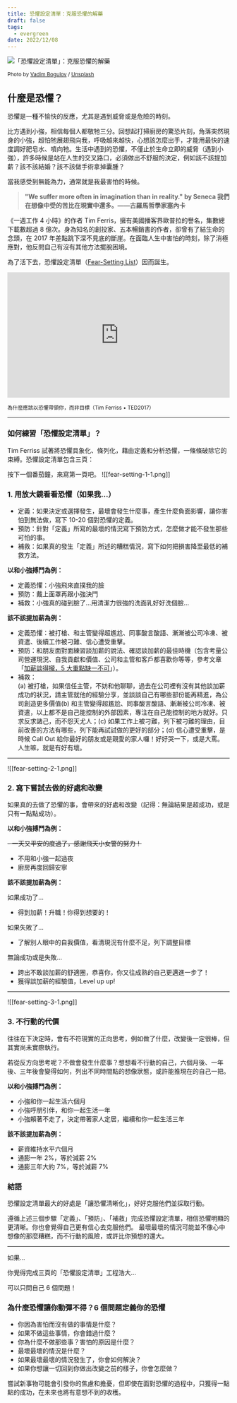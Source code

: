 ```yaml
---
title: 恐懼設定清單：克服恐懼的解藥
draft: false
tags:
  - evergreen
date: 2022/12/08
---
```

![「恐懼設定清單」：克服恐懼的解藥](https://images.unsplash.com/photo-1634473637038-eeeb90247ec4?crop=entropy&cs=tinysrgb&fit=max&fm=jpg&ixid=M3wxMTc3M3wwfDF8c2VhcmNofDd8fGZlYXIlMjB8ZW58MHx8fHwxNjkxMTYzODc3fDA&ixlib=rb-4.0.3&q=80&w=1200)

<sup>Photo by [Vadim Bogulov](https://unsplash.com/@franku84?utm_source=ghost&utm_medium=referral&utm_campaign=api-credit) / [Unsplash](https://unsplash.com/?utm_source=ghost&utm_medium=referral&utm_campaign=api-credit)</sup>

## 什麼是恐懼？

恐懼是一種不愉快的反應，尤其是遇到威脅或是危險的時刻。

比方遇到小強，相信每個人都敬牠三分。回想起打掃廚房的驚恐片刻，角落突然現身的小強，超怕牠展翅飛向我，呼吸越來越快，心想該怎麼出手，才能用最快的速度調好肥皂水、噴向牠。生活中遇到的恐懼，不僅止於生命立即的威脅（遇到小強），許多時候是站在人生的交叉路口，必須做出不舒服的決定，例如該不該提加薪？該不該結婚？該不該做手術拿掉囊腫？

當我感受到無能為力，通常就是我最害怕的時候。

> **"We suffer more often in imagination than in reality." by Seneca 我們在想像中受的苦比在現實中還多。——古羅馬哲學家塞內卡**

《一週工作 4 小時》的作者 Tim Ferris，擁有美國播客界歐普拉的譽名，集數總下載數超過 8 億次。身為知名的創投家、五本暢銷書的作者，卻曾有了結生命的念頭，在 2017 年差點跳下深不見底的斷崖。在面臨人生中害怕的時刻，除了消極應對，他反問自己有沒有其他方法擺脫困境。

為了活下去，恐懼設定清單（[Fear-Setting List](https://tim.blog/2017/05/15/fear-setting/?)）因而誕生。

<div style="max-width:854px"><div style="position:relative;height:0;padding-bottom:56.25%"><iframe src="https://embed.ted.com/talks/lang/en/tim_ferriss_why_you_should_define_your_fears_instead_of_your_goals" width="854" height="480" style="position:absolute;left:0;top:0;width:100%;height:100%" frameborder="0" scrolling="no" allowfullscreen></iframe></div></div>

<sub>為什麼應該以恐懼帶領你，而非目標（Tim Ferriss • TED2017）</sub>

---

### 如何練習「恐懼設定清單」？

Tim Ferriss 試著將恐懼具象化、條列化，藉由定義和分析恐懼，一條條破除它的束縛。恐懼設定清單包含三頁：

按下一個番茄鐘，來寫第一頁吧。
![[fear-setting-1-1.png]]

### 1. 用放大鏡看看恐懼（如果我...）

- 定義：如果決定或選擇發生，最壞會發生什麼事，產生什麼負面影響，讓你害怕到無法做，寫下 10-20 個對恐懼的定義。
- 預防：針對「定義」所寫的最壞的情況寫下預防方式，怎麼做才能不發生那些可怕的事。
- 補救：如果真的發生「定義」所述的糟糕情況，寫下如何把損害降至最低的補救方法。

**以和小強搏鬥為例：**

- 定義恐懼：小強飛來直撲我的臉
- 預防：戴上面罩再跟小強決鬥
- 補救：小強真的碰到臉了...用清潔力很強的洗面乳好好洗個臉...

**該不該提加薪為例：**

- 定義恐懼：被打槍、和主管變得超尷尬、同事酸言酸語、漸漸被公司冷凍、被資遣、後續工作被刁難、信心遭受重擊。
- 預防：和朋友面對面練習談加薪的說法、確認談加薪的最佳時機（包含考量公司營運現況、自我貢獻和價值、公司和主管和客戶都喜歡你等等，參考文章「[加薪談得攏，5 大重點缺一不可](https://www.businessweekly.com.tw/careers/blog/24542?)」）。
- 補救：  
    (a) 被打槍，如果信任主管，不妨和他聊聊，過去在公司裡有沒有其他談加薪成功的狀況，請主管就他的經驗分享，並談談自己有哪些部份能再精進，為公司創造更多價值(b) 和主管變得超尷尬、同事酸言酸語、漸漸被公司冷凍、被資遣，以上都不是自己能控制的外部因素，專注在自己能控制的地方就好。只求反求諸己，而不怨天尤人；(c) 如果工作上被刁難，列下被刁難的理由，目前改善的方法有哪些，列下能再試試做的更好的部分；(d) 信心遭受重擊，是時候 Call Out 給你最好的朋友或是親愛的家人囉！好好哭一下，或是大罵。人生嘛，就是有好有壞。

---
![[fear-setting-2-1.png]]

### 2. 寫下嘗試去做的好處和改變

如果真的去做了恐懼的事，會帶來的好處和改變（記得：無論結果是超成功，或是只有一點點成功）。

**以和小強搏鬥為例：**

~~- 一天又平安的度過了，感謝飛天小女警的努力！~~

- 不用和小強一起過夜
- 廚房再度回歸安寧

**該不該提加薪為例：**

如果成功了...

- 得到加薪！升職！你得到想要的！

如果失敗了...

- 了解別人眼中的自我價值，看清現況有什麼不足，列下調整目標

無論成功或是失敗...

- 跨出不敢談加薪的舒適圈，恭喜你，你又往成熟的自己更邁進一步了！
- 獲得談加薪的經驗值，Level up up!

---
![[fear-setting-3-1.png]]


### 3. 不行動的代價

往往在下決定時，會有不符現實的正向思考，例如做了什麼，改變後一定很棒，但其實尚未實際執行。

若從反方向思考呢？不做會發生什麼事？想想看不行動的自己，六個月後、一年後、三年後會變得如何，列出不同時間點的想像狀態，或許能推現在的自己一把。

**以和小強搏鬥為例：**

- 小強和你一起生活六個月
- 小強呼朋引伴，和你一起生活一年
- 小強賴著不走了，決定帶著家人定居，繼續和你一起生活三年

**該不該提加薪為例：**

- 薪資維持水平六個月
- 通膨一年 2%，等於減薪 2%
- 通膨三年大約 7%，等於減薪 7%

### 結語

恐懼設定清單最大的好處是「讓恐懼清晰化」，好好克服他們並採取行動。

遵循上述三個步驟「定義」、「預防」、「補救」完成恐懼設定清單，相信恐懼明顯的更清晰。你也會覺得自己更有信心去克服他們。 最壞最壞的情況可能並不像心中想像的那麼糟糕，而不行動的風險，或許比你預想的還大。

---

如果...

你覺得完成三頁的「恐懼設定清單」工程浩大...

可以只問自己 6 個問題！

### 為什麼恐懼讓你動彈不得？6 個問題定義你的恐懼

- 你因為害怕而沒有做的事情是什麼？
- 如果不做這些事情，你會錯過什麼？
- 你為什麼不做那些事？害怕的原因是什麼？
- 最壞最壞的情況是什麼？
- 如果最壞最壞的情況發生了，你會如何解決？
- 如果你想讓一切回到你做出改變之前的樣子，你會怎麼做？

嘗試新事物可能會引發你的焦慮和擔憂，但即使在面對恐懼的過程中，只獲得一點點的成功，在未來也將有意想不到的收穫。